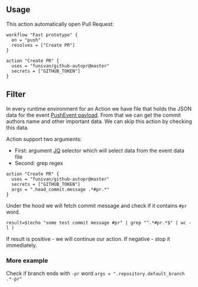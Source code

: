 ## Usage
This action automatically open Pull Request:

```workflow
workflow "Fast prototype" {
  on = "push"
  resolves = ["Create PR"]
}

action "Create PR" {
  uses = "funivan/github-autopr@master"
  secrets = ["GITHUB_TOKEN"]
}
```

## Filter
In every runtime environment for an Action we have file that holds the JSON 
data for the event [PushEvent payload](https://developer.github.com/v3/activity/events/types/#pushevent).
From that we can get the commit authors 
name and other important data. We can skip this action by checking this data.

Action support two arguments:
- First: argument [JQ](https://stedolan.github.io/jq/) selector which will select data from the event data file
- Second: grep regex
```workflow
action "Create PR" {
  uses = "funivan/github-autopr@master"
  secrets = ["GITHUB_TOKEN"]
  args = ".head_commit.message .*#pr.*"
}
```
Under the hood we will fetch commit message and check if it contains `#pr` word.
```
result=$(echo "some test commit message #pr" | grep "^.*#pr.*$" | wc -l )
```
If result is positive - we will continue our action. If negative - stop it immediately.

### More example
Check if branch ends with `-pr` word 
`args = ".repository.default_branch .*-pr"`
